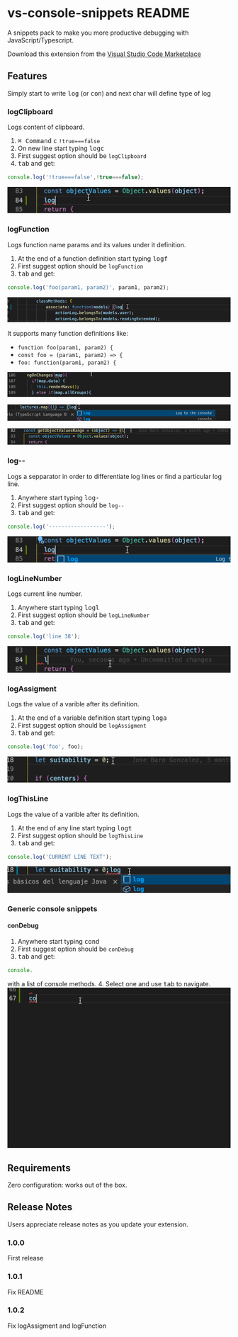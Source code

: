 # vs-console-snippets README

A snippets pack to make you more productive debugging with JavaScript/Typescript.

Download this extension from the [Visual Studio Code Marketplace](https://marketplace.visualstudio.com/items?itemName=jbaro.vs-console-snippets)

## Features

Simply start to write <kbd>log</kbd> (or <kbd>con</kbd>) and next char will define type of log

### logClipboard
Logs content of clipboard.

1. <kbd>⌘ Command</kbd> <kbd>c</kbd> `!true===false`
2. On new line start typing <kbd>logc</kbd>
3. First suggest option should be `logClipboard`
4. <kbd>tab</kbd> and get:
```javascript
console.log('!true===false',!true===false);
```
![logClipboard](https://raw.githubusercontent.com/jbarog/vs-console-snippets/master/assets/logClipboard.gif)

### logFunction
Logs function name params and its values under it definition.

1. At the end of a function definition start typing <kbd>logf</kbd>
2. First suggest option should be `logFunction`
3. <kbd>tab</kbd> and get:
```javascript
console.log('foo(param1, param2)', param1, param2);
```
![logFunction](https://raw.githubusercontent.com/jbarog/vs-console-snippets/master/assets/logFunct.gif)

It supports many function definitions like:
* `function foo(param1, param2) {`
* `const foo = (param1, param2) => {`
* `foo: function(param1, param2) {`

![logFunction 1](https://raw.githubusercontent.com/jbarog/vs-console-snippets/master/assets/logFunct2.gif)

![logFunction 2](https://raw.githubusercontent.com/jbarog/vs-console-snippets/master/assets/logFunct3.gif)

![logFunction 3](https://raw.githubusercontent.com/jbarog/vs-console-snippets/master/assets/logFunct4.gif)

### log--
Logs a sepparator in order to differentiate log lines or find a particular log line.

1. Anywhere start typing <kbd>log-</kbd>
2. First suggest option should be `log--`
3. <kbd>tab</kbd> and get:
```javascript
console.log('------------------');
```
![log--](https://raw.githubusercontent.com/jbarog/vs-console-snippets/master/assets/log--.gif)

### logLineNumber
Logs current line number.

1. Anywhere start typing <kbd>logl</kbd>
2. First suggest option should be `logLineNumber`
3. <kbd>tab</kbd> and get:
```javascript
console.log('line 38');
```
![logLineNumber](https://raw.githubusercontent.com/jbarog/vs-console-snippets/master/assets/logLineNumber.gif)

### logAssigment
Logs the value of a varible after its definition.

1. At the end of a variable definition start typing <kbd>loga</kbd>
2. First suggest option should be `logAssigment`
3. <kbd>tab</kbd> and get:
```javascript
console.log('foo', foo);
```
![logAssigment](https://raw.githubusercontent.com/jbarog/vs-console-snippets/master/assets/logAssigment.gif)

### logThisLine
Logs the value of a varible after its definition.

1. At the end of any line start typing <kbd>logt</kbd>
2. First suggest option should be `logThisLine`
3. <kbd>tab</kbd> and get:
```javascript
console.log('CURRENT LINE TEXT');
```
![logThisLine](https://raw.githubusercontent.com/jbarog/vs-console-snippets/master/assets/logThisLine.gif)

### Generic console snippets

#### conDebug
1. Anywhere start typing <kbd>cond</kbd>
2. First suggest option should be `conDebug`
3. <kbd>tab</kbd> and get:
```javascript
console.
```
with a list of console methods.
4. Select one and use <kbd>tab</kbd> to navigate.
![conDebug](https://raw.githubusercontent.com/jbarog/vs-console-snippets/master/assets/conDebug.gif)

## Requirements

Zero configuration: works out of the box.

## Release Notes

Users appreciate release notes as you update your extension.

### 1.0.0

First release

### 1.0.1

Fix README

### 1.0.2

Fix logAssigment and logFunction


